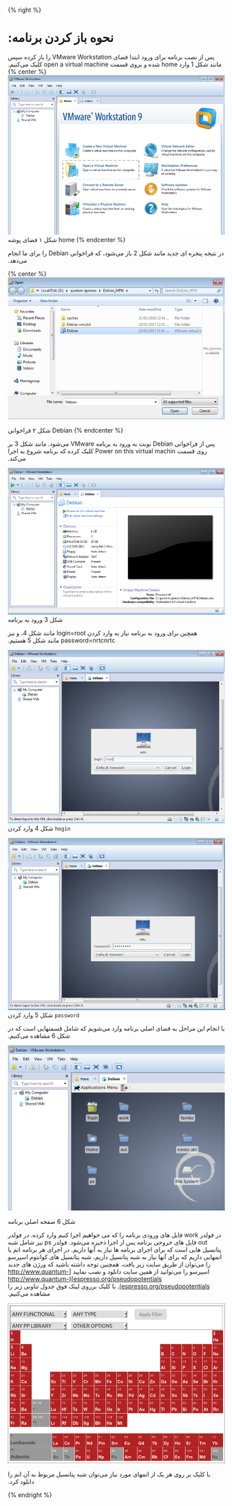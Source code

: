 {% right %}

# ‫نحوه باز کردن برنامه:‬

‫پس از نصب برنامه برای ورود ابتدا فضای VMware Workstation را باز کرده سپس مانند شکل 1 وارد home شده و بروی قسمت open a virtual machine کلیک می‌کنیم.‬
{% center %}
![](/assets/1.png)
‫شکل ۱ فضای پوشه‬ home
{% endcenter %}

‫در نتیجه پنجره ای جدید مانند شکل 2 باز می‌شود، که فراخوانی Debian را برای ما انجام می‌دهد.‬

{% center %}
![](/assets/2.png)

‫شکل ۲ فراخوانی‬ Debian
{% endcenter %}

‫پس از فراخوانی Debian نوبت به ورود به برنامه VMware می‌شود. مانند شکل 3 بر روی قسمت  Power on this virtual machin کلیک کرده که برنامه شروع به اجرا می‌کند.‬

![](/assets/3.png)شکل 3 ورود به برنامه  

‫همچین برای ورود به برنامه نیاز به وارد کردن login=root مانند شکل 4، و نیز password=nrtcnrtc مانند شکل 5 هستیم.‬

![](/assets/4.png)شکل 4 وارد کردن `hogin`

![](/assets/5.png)شکل 5 وارد کردن `password`

‫با انجام این مراحل به فضای اصلی برنامه وارد می‌شویم که شامل قسمتهایی است که در شکل 6 مشاهده می‌کنیم.‬

![](/assets/6.png)

شکل 6 صفحه اصلی برنامه  

‫در فولدر work فایل های ورودی برنامه را که می خواهیم اجرا کنیم وارد کرده. در فولدر out فایل های خروجی برنامه پس از اجرا ذخیره می‌شود. فولدر ps نیز شامل شبه پتانسیل هایی است که برای اجرای برنامه ها نیاز به آنها داریم. در اجرای هر برنامه اتم یا اتمهایی داریم که برای آنها نیاز به شبه پتانسیل داریم، شبه پتانسیل های کوانتوم اسپرسو را می‌توان از طریق سایت زیر یافت. همچنین توجه داشته باشید که ورژن های جدید اسپرسو را می‌توانید از همین سایت دانلود و نصب نمایید
[http://www.quantum-espresso.org/pseudopotentials](http://www.quantum-espresso.org/pseudopotentials).
با کلیک برروی لینک فوق جدول تناوبی زیر را مشاهده می‌کنیم.‬

![](/assets/0.png)

‫با کلیک بر روی هر یک از اتمهای مورد نیاز می‌توان شبه پتانسیل مربوط به آن اتم را دانلود کرد.‬

{% endright %}